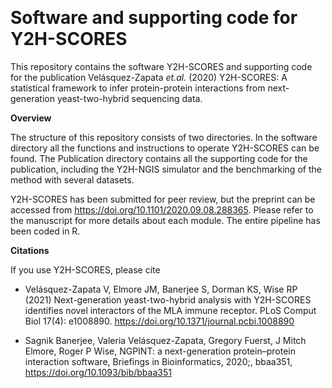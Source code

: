 ﻿﻿﻿﻿﻿﻿﻿﻿﻿﻿﻿﻿﻿﻿﻿﻿﻿﻿﻿﻿﻿﻿﻿﻿﻿﻿﻿﻿﻿﻿﻿﻿﻿﻿﻿﻿﻿﻿﻿﻿﻿﻿﻿﻿﻿﻿﻿﻿﻿﻿﻿
# Software and supporting code for Y2H-SCORES

This repository contains the software Y2H-SCORES and supporting code for the publication Velásquez-Zapata *et.al.* (2020) Y2H-SCORES: A statistical framework to infer protein-protein interactions from next-generation yeast-two-hybrid sequencing data.   

**Overview**

The structure of this repository consists of two directories. In the software directory all the functions and instructions to operate Y2H-SCORES can be found. The Publication directory contains all the supporting code for the publication, including the Y2H-NGIS simulator and the benchmarking of the method with several datasets.

Y2H-SCORES has been submitted for peer review, but the preprint can be accessed from https://doi.org/10.1101/2020.09.08.288365. Please refer to the manuscript for more details about each module. The entire pipeline has been coded in R.
 
**Citations**

If you use Y2H-SCORES, please cite  

* Velásquez-Zapata V, Elmore JM, Banerjee S, Dorman KS, Wise RP (2021) Next-generation yeast-two-hybrid analysis with Y2H-SCORES identifies novel interactors of the MLA immune receptor. PLoS Comput Biol 17(4): e1008890. https://doi.org/10.1371/journal.pcbi.1008890

* Sagnik Banerjee, Valeria Velásquez-Zapata, Gregory Fuerst, J Mitch Elmore, Roger P Wise, NGPINT: a next-generation protein–protein interaction software, Briefings in Bioinformatics, 2020;, bbaa351, https://doi.org/10.1093/bib/bbaa351

